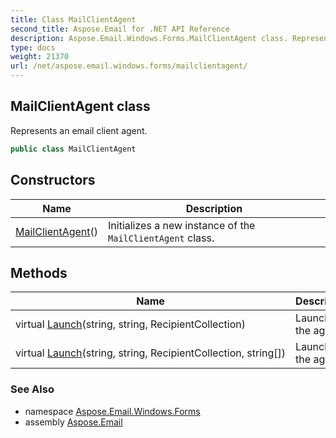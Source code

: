```yaml
---
title: Class MailClientAgent
second_title: Aspose.Email for .NET API Reference
description: Aspose.Email.Windows.Forms.MailClientAgent class. Represents an email client agent
type: docs
weight: 21370
url: /net/aspose.email.windows.forms/mailclientagent/
---
```

## MailClientAgent class

Represents an email client agent.

```csharp
public class MailClientAgent
```

## Constructors

| Name | Description |
| --- | --- |
| [MailClientAgent](mailclientagent/)() | Initializes a new instance of the `MailClientAgent` class. |

## Methods

| Name | Description |
| --- | --- |
| virtual [Launch](../../aspose.email.windows.forms/mailclientagent/launch/#launch)(string, string, RecipientCollection) | Launches the agent. |
| virtual [Launch](../../aspose.email.windows.forms/mailclientagent/launch/#launch_1)(string, string, RecipientCollection, string[]) | Launches the agent. |

### See Also

* namespace [Aspose.Email.Windows.Forms](../../aspose.email.windows.forms/)
* assembly [Aspose.Email](../../)


